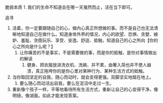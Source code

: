 脆弱本质
	1. 我们的生命不知道会在哪一天戛然而止，活在当下即可。

追寻
1. 活着，你一定要跟随自己的心，做内心真正所想做的事。而不是自己也无法清晰地知道自己在做什么。知道身体外界的情况，内心的欲望、恐惧、贪婪、嫉妒、羞耻、贪图玩乐、享受、安逸、舒适、抵触，知道自己的心之所向【你的心之所向是什么呢？】
	1. 让你痛苦的不是事实，不是需要做的事，而是你的抵触，是你对事情做出的解读
		1. 健身、把衣服放进洗衣机、洗碗、并不累，由奢入简也并不使人崩溃，真正拖垮你的是你心里对某种行为、某种生活方式的抵触。
2. 当你取回坚定的自我，随心而动时，就会变得更强。双脚坚实地踏在地上。
	1. 要么随心而动活出自我，要么在泥沼中走过一生。
3. 重新像个孩子一样，平等地看待所有生活方式，重新让自己的心变得干净，像明镜，像湖面。如此才能发现答案。
